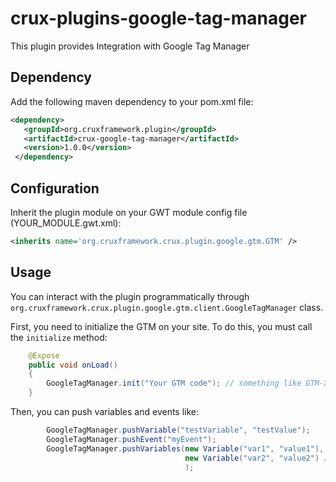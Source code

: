 # crux-plugins-google-tag-manager
This plugin provides Integration with Google Tag Manager

## Dependency

Add the following maven dependency to your pom.xml file:

```xml
<dependency>
   <groupId>org.cruxframework.plugin</groupId>
   <artifactId>crux-google-tag-manager</artifactId>
   <version>1.0.0</version>
 </dependency>
```
## Configuration
Inherit the plugin module on your GWT module config file (YOUR_MODULE.gwt.xml):

```xml
<inherits name='org.cruxframework.crux.plugin.google.gtm.GTM' />
```
## Usage

You can interact with the plugin programmatically through `org.cruxframework.crux.plugin.google.gtm.client.GoogleTagManager` class.

First, you need to initialize the GTM on your site. To do this, you must call the `initialize` method:

```java
	@Expose
	public void onLoad()
	{
		GoogleTagManager.init("Your GTM code"); // something like GTM-XXXXXX
	}
```

Then, you can push variables and events like:

```java
		GoogleTagManager.pushVariable("testVariable", "testValue");
		GoogleTagManager.pushEvent("myEvent");
		GoogleTagManager.pushVariables(new Variable("var1", "value1"), 
		                               new Variable("var2", "value2") //, ...
		                               );
```

